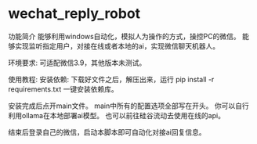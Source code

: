 # wechat_reply_robot

功能简介
能够利用windows自动化，模拟人为操作的方式，操控PC的微信。
能够实现监听指定用户，对接在线或者本地的ai，实现微信聊天机器人。

环境要求:
可适配微信3.9，其他版本未测试。

使用教程:
安装依赖:
下载好文件之后，解压出来，运行
pip install -r requirements.txt
一键安装依赖库。

安装完成后点开main文件。
main中所有的配置选项全部写在开头。
你可以自行利用ollama在本地部署ai模型。
也可以前往硅谷流动去使用在线的api。

结束后登录自己的微信，启动本脚本即可自动化对接ai回复信息。
